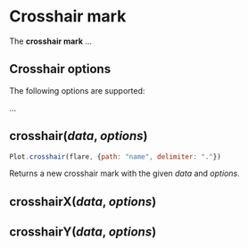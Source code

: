# Crosshair mark

The **crosshair mark** …

## Crosshair options

The following options are supported:

…

## crosshair(*data*, *options*)

```js
Plot.crosshair(flare, {path: "name", delimiter: "."})
```

Returns a new crosshair mark with the given *data* and *options*.

## crosshairX(*data*, *options*)

## crosshairY(*data*, *options*)
